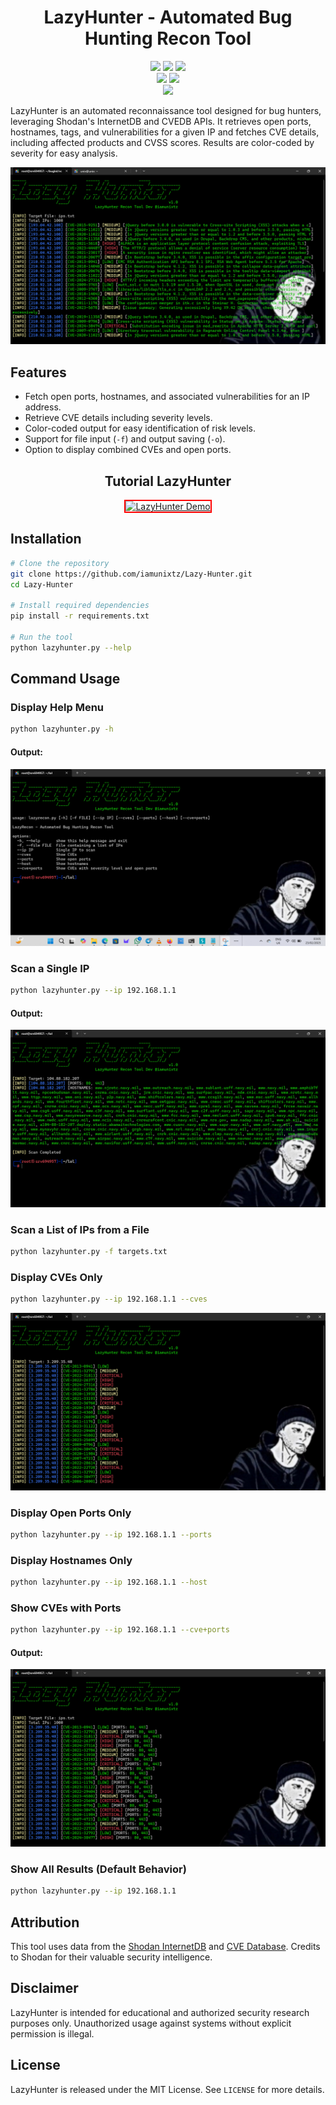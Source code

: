 <h1 align="center">LazyHunter - Automated Bug Hunting Recon Tool</h1>

<p align="center">
  <img src="https://img.shields.io/badge/Python-3.x-blue?style=for-the-badge" />
  <img src="https://img.shields.io/github/license/iamunixtz/Lazy-Hunter?style=for-the-badge" />
  <img src="https://img.shields.io/badge/Contributions-Welcome-brightgreen?style=for-the-badge" />
  <br>
  <img src="https://img.shields.io/github/stars/iamunixtz/Lazy-Hunter?style=for-the-badge" />
  <img src="https://img.shields.io/github/issues/iamunixtz/Lazy-Hunter?style=for-the-badge" />
  <br>
  <img src="https://img.shields.io/badge/Made_in-Tanzania-orange?style=for-the-badge" />
</p>

LazyHunter is an automated reconnaissance tool designed for bug hunters, leveraging Shodan's InternetDB and CVEDB APIs. It retrieves open ports, hostnames, tags, and vulnerabilities for a given IP and fetches CVE details, including affected products and CVSS scores. Results are color-coded by severity for easy analysis.

![CVES](images/lazyhunter.png)

## Features
- Fetch open ports, hostnames, and associated vulnerabilities for an IP address.
- Retrieve CVE details including severity levels.
- Color-coded output for easy identification of risk levels.
- Support for file input (`-f`) and output saving (`-o`).
- Option to display combined CVEs and open ports.

<h2 align="center">Tutorial LazyHunter</h2>

<p align="center">
  <a href="https://youtu.be/qY6Zl43hMko?si=uF5NFvnhKG6TcX2v">
    <img src="https://img.youtube.com/vi/qY6Zl43hMko/0.jpg" alt="LazyHunter Demo" width="600" style="border: 2px solid red;">
  </a>
</p>

## Installation
```bash
# Clone the repository
git clone https://github.com/iamunixtz/Lazy-Hunter.git
cd Lazy-Hunter

# Install required dependencies
pip install -r requirements.txt

# Run the tool
python lazyhunter.py --help
```

## Command Usage
### Display Help Menu
```bash
python lazyhunter.py -h
```
#### Output:
![CVES](images/usage.png)

### Scan a Single IP
```bash
python lazyhunter.py --ip 192.168.1.1
```
#### Output:
![CVES](images/singleip.png)

### Scan a List of IPs from a File
```bash
python lazyhunter.py -f targets.txt
```

### Display CVEs Only
```bash
python lazyhunter.py --ip 192.168.1.1 --cves
```
![CVES](images/singleipcves.png)

### Display Open Ports Only
```bash
python lazyhunter.py --ip 192.168.1.1 --ports
```

### Display Hostnames Only
```bash
python lazyhunter.py --ip 192.168.1.1 --host
```

### Show CVEs with Ports
```bash
python lazyhunter.py --ip 192.168.1.1 --cve+ports
```
#### Output:
![CVES](images/cves.png)

### Show All Results (Default Behavior)
```bash
python lazyhunter.py --ip 192.168.1.1
```

## Attribution
This tool uses data from the [Shodan InternetDB](https://internetdb.shodan.io/) and [CVE Database](https://cvedb.shodan.io/). Credits to Shodan for their valuable security intelligence.

## Disclaimer
LazyHunter is intended for educational and authorized security research purposes only. Unauthorized usage against systems without explicit permission is illegal.

## License
LazyHunter is released under the MIT License. See `LICENSE` for more details.

